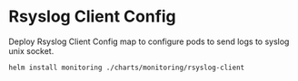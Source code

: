 # Rsyslog Client Config

Deploy Rsyslog Client Config map to configure pods to send logs to syslog unix socket.

```
helm install monitoring ./charts/monitoring/rsyslog-client
```